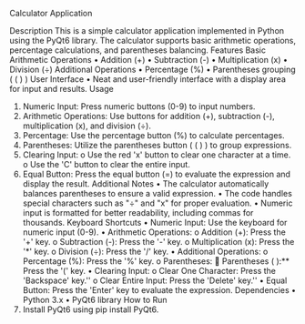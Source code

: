Calculator Application

Description
This is a simple calculator application implemented in Python using the PyQt6 library. The calculator supports basic arithmetic operations, percentage calculations, and parentheses balancing.
Features
Basic Arithmetic Operations
•	Addition (+)
•	Subtraction (-)
•	Multiplication (x)
•	Division (÷)
Additional Operations
•	Percentage (%)
•	Parentheses grouping ( ( ) )
User Interface
•	Neat and user-friendly interface with a display area for input and results.
Usage
1.	Numeric Input: Press numeric buttons (0-9) to input numbers.
2.	Arithmetic Operations: Use buttons for addition (+), subtraction (-), multiplication (x), and division (÷).
3.	Percentage: Use the percentage button (%) to calculate percentages.
4.	Parentheses: Utilize the parentheses button ( ( ) ) to group expressions.
5.	Clearing Input:
o	Use the red 'x' button to clear one character at a time.
o	Use the 'C' button to clear the entire input.
6.	Equal Button: Press the equal button (=) to evaluate the expression and display the result.
Additional Notes
•	The calculator automatically balances parentheses to ensure a valid expression.
•	The code handles special characters such as "÷" and "x" for proper evaluation.
•	Numeric input is formatted for better readability, including commas for thousands.
Keyboard Shortcuts
•	Numeric Input: Use the keyboard for numeric input (0-9).
•	Arithmetic Operations:
o	Addition (+): Press the '+' key.
o	Subtraction (-): Press the '-' key.
o	Multiplication (x): Press the '*' key.
o	Division (÷): Press the '/' key.
•	Additional Operations:
o	Percentage (%): Press the '%' key.
o	Parentheses:
	Parentheses  ( ):** Press the '(' key.
•	Clearing Input:
o	Clear One Character: Press the 'Backspace' key.'' 
o	Clear Entire Input: Press the 'Delete' key.''
•	Equal Button: Press the 'Enter' key to evaluate the expression.
Dependencies
•	Python 3.x
•	PyQt6 library
How to Run
1.	Install PyQt6 using pip install PyQt6.
